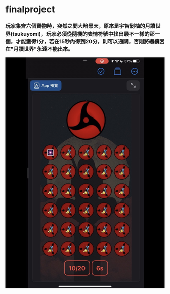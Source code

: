 # finalproject


### 玩家集齊六個寶物時，突然之間大暗黑天，原來是宇智剝柚的月讀世界(tsukuyomi)，玩家必須從隨機的表情符號中找出最不一樣的那一個，才能獲得1分，若在15秒內得到20分，則可以通關，否則將繼續困在"月讀世界"永遠不能出來。

<td>
  <img src="https://raw.githubusercontent.com/phhsu0508/finalproject/main/demo.jpg">
                </td>  

